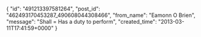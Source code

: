  {
   "id": "491213397581264",
   "post_id": "462493170453287_490608044308466",
   "from_name": "Eamonn O Brien",
   "message": "Shall = Has a duty to perform",
   "created_time": "2013-03-11T17:41:59+0000"
 }
